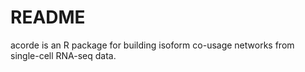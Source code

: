 # README
acorde is an R package for building isoform co-usage networks from single-cell RNA-seq data.
